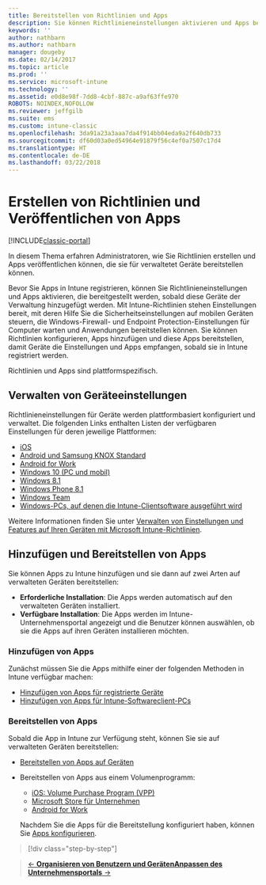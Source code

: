 ```yaml
---
title: Bereitstellen von Richtlinien und Apps
description: Sie können Richtlinieneinstellungen aktivieren und Apps bereitstellen, die angewendet werden, sobald die Geräte für die Verwaltung registriert wurden.
keywords: ''
author: nathbarn
ms.author: nathbarn
manager: dougeby
ms.date: 02/14/2017
ms.topic: article
ms.prod: ''
ms.service: microsoft-intune
ms.technology: ''
ms.assetid: e0d8e98f-7dd8-4cbf-887c-a9af63ffe970
ROBOTS: NOINDEX,NOFOLLOW
ms.reviewer: jeffgilb
ms.suite: ems
ms.custom: intune-classic
ms.openlocfilehash: 3da91a23a3aaa7da4f914bb04eda9a2f640db733
ms.sourcegitcommit: df60d03a0ed54964e91879f56c4ef0a7507c17d4
ms.translationtype: HT
ms.contentlocale: de-DE
ms.lasthandoff: 03/22/2018
---
```

# <a name="create-policies-and-publish-apps"></a>Erstellen von Richtlinien und Veröffentlichen von Apps

[!INCLUDE[classic-portal](../includes/classic-portal.md)]

In diesem Thema erfahren Administratoren, wie Sie Richtlinien erstellen und Apps veröffentlichen können, die sie für verwaltetet Geräte bereitstellen können.

Bevor Sie Apps in Intune registrieren, können Sie Richtlinieneinstellungen und Apps aktivieren, die bereitgestellt werden, sobald diese Geräte der Verwaltung hinzugefügt werden. Mit Intune-Richtlinien stehen Einstellungen bereit, mit deren Hilfe Sie die Sicherheitseinstellungen auf mobilen Geräten steuern, die Windows-Firewall- und Endpoint Protection-Einstellungen für Computer warten und Anwendungen bereitstellen können. Sie können Richtlinien konfigurieren, Apps hinzufügen und diese Apps bereitstellen, damit Geräte die Einstellungen und Apps empfangen, sobald sie in Intune registriert werden.

Richtlinien und Apps sind plattformspezifisch.

## <a name="manage-device-settings"></a>Verwalten von Geräteeinstellungen

 Richtlinieneinstellungen für Geräte werden plattformbasiert konfiguriert und verwaltet. Die folgenden Links enthalten Listen der verfügbaren Einstellungen für deren jeweilige Plattformen:

- [iOS](/intune-classic/deploy-use/ios-policy-settings-in-microsoft-intune)
- [Android und Samsung KNOX Standard](/intune-classic/deploy-use/android-policy-settings-in-microsoft-intune)
- [Android for Work](/intune-classic/deploy-use/android-for-work-policy-settings-in-microsoft-intune)
- [Windows 10 (PC und mobil)](/intune-classic/deploy-use/windows-10-policy-settings-in-microsoft-intune)
- [Windows 8.1](/intune-classic/deploy-use/windows-configuration-policy-settings-in-microsoft-intune)
- [Windows Phone 8.1](/intune-classic/deploy-use/windows-phone-8-1-policy-settings-in-microsoft-intune)
- [Windows Team](/intune-classic/deploy-use/windows-team-configuration-policy-settings-in-microsoft-intune)
- [Windows-PCs, auf denen die Intune-Clientsoftware ausgeführt wird](/intune-classic/deploy-use/policies-to-protect-windows-pcs-in-microsoft-intune)

Weitere Informationen finden Sie unter [Verwalten von Einstellungen und Features auf Ihren Geräten mit Microsoft Intune-Richtlinien](/intune-classic/deploy-use/manage-settings-and-features-on-your-devices-with-microsoft-intune-policies).

## <a name="add-and-deploy-apps"></a>Hinzufügen und Bereitstellen von Apps

Sie können Apps zu Intune hinzufügen und sie dann auf zwei Arten auf verwalteten Geräten bereitstellen:
- **Erforderliche Installation**: Die Apps werden automatisch auf den verwalteten Geräten installiert.
- **Verfügbare Installation**: Die Apps werden im Intune-Unternehmensportal angezeigt und die Benutzer können auswählen, ob sie die Apps auf ihren Geräten installieren möchten.

### <a name="add-apps"></a>Hinzufügen von Apps

Zunächst müssen Sie die Apps mithilfe einer der folgenden Methoden in Intune verfügbar machen:
- [Hinzufügen von Apps für registrierte Geräte](/intune-classic/deploy-use/add-apps-for-mobile-devices-in-microsoft-intune)
- [Hinzufügen von Apps für Intune-Softwareclient-PCs](/intune-classic/deploy-use/add-apps-for-windows-pcs-in-microsoft-intune)

### <a name="deploy-apps"></a>Bereitstellen von Apps

Sobald die App in Intune zur Verfügung steht, können Sie sie auf verwalteten Geräten bereitstellen:
- [Bereitstellen von Apps auf Geräten](/intune-classic/deploy-use/deploy-use/deploy-apps-in-microsoft-intune)
- Bereitstellen von Apps aus einem Volumenprogramm:
    - [iOS: Volume Purchase Program (VPP)](/intune-classic/deploy-use/manage-ios-apps-you-purchased-through-a-volume-purchase-program-with-microsoft-intune)
    - [Microsoft Store für Unternehmen](/intune-classic/deploy-use/manage-apps-you-purchased-from-the-windows-store-for-business-with-microsoft-intune)
    - [Android for Work](/intune-classic/deploy-use/android-for-work-apps)

    Nachdem Sie die Apps für die Bereitstellung konfiguriert haben, können Sie [Apps konfigurieren](/intune-classic/deploy-use/monitor-apps-in-microsoft-intune).

>[!div class="step-by-step"]

>[&larr; **Organisieren von Benutzern und Geräten**](.\start-with-a-paid-subscription-to-microsoft-intune-step-5.md)[**Anpassen des Unternehmensportals** &rarr;](/intune/company-portal-customize)  
